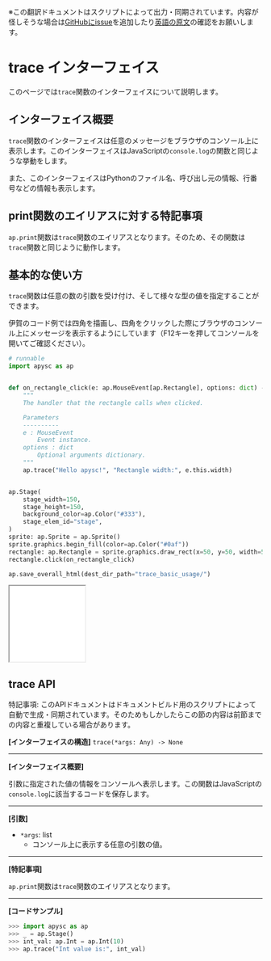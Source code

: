 <span class="inconspicuous-txt">※この翻訳ドキュメントはスクリプトによって出力・同期されています。内容が怪しそうな場合は<a href="https://github.com/simon-ritchie/apysc/issues" target="_blank">GitHubにissue</a>を追加したり[英語の原文](https://simon-ritchie.github.io/apysc/en/trace.html)の確認をお願いします。</span>

# trace インターフェイス

このページでは`trace`関数のインターフェイスについて説明します。

## インターフェイス概要

`trace`関数のインターフェイスは任意のメッセージをブラウザのコンソール上に表示します。このインターフェイスはJavaScriptの`console.log`の関数と同じような挙動をします。

また、このインターフェイスはPythonのファイル名、呼び出し元の情報、行番号などの情報も表示します。

## print関数のエイリアスに対する特記事項

`ap.print`関数は`trace`関数のエイリアスとなります。そのため、その関数は`trace`関数と同じように動作します。

## 基本的な使い方

`trace`関数は任意の数の引数を受け付け、そして様々な型の値を指定することができます。

伊賀のコード例では四角を描画し、四角をクリックした際にブラウザのコンソール上にメッセージを表示するようにしています（F12キーを押してコンソールを開いてご確認ください）。

```py
# runnable
import apysc as ap


def on_rectangle_click(e: ap.MouseEvent[ap.Rectangle], options: dict) -> None:
    """
    The handler that the rectangle calls when clicked.

    Parameters
    ----------
    e : MouseEvent
        Event instance.
    options : dict
        Optional arguments dictionary.
    """
    ap.trace("Hello apysc!", "Rectangle width:", e.this.width)


ap.Stage(
    stage_width=150,
    stage_height=150,
    background_color=ap.Color("#333"),
    stage_elem_id="stage",
)
sprite: ap.Sprite = ap.Sprite()
sprite.graphics.begin_fill(color=ap.Color("#0af"))
rectangle: ap.Rectangle = sprite.graphics.draw_rect(x=50, y=50, width=50, height=50)
rectangle.click(on_rectangle_click)

ap.save_overall_html(dest_dir_path="trace_basic_usage/")
```

<iframe src="static/trace_basic_usage/index.html" width="150" height="150"></iframe>

## trace API

<span class="inconspicuous-txt">特記事項: このAPIドキュメントはドキュメントビルド用のスクリプトによって自動で生成・同期されています。そのためもしかしたらこの節の内容は前節までの内容と重複している場合があります。</span>

**[インターフェイスの構造]** `trace(*args: Any) -> None`<hr>

**[インターフェイス概要]**

引数に指定された値の情報をコンソールへ表示します。この関数はJavaScriptの`console.log`に該当するコードを保存します。<hr>

**[引数]**

- `*args`: list
  - コンソール上に表示する任意の引数の値。

<hr>

**[特記事項]**

`ap.print`関数は`trace`関数のエイリアスとなります。<hr>

**[コードサンプル]**

```py
>>> import apysc as ap
>>> _ = ap.Stage()
>>> int_val: ap.Int = ap.Int(10)
>>> ap.trace("Int value is:", int_val)
```